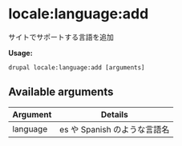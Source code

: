 # locale:language:add
サイトでサポートする言語を追加

**Usage:**
```
drupal locale:language:add [arguments]
```

## Available arguments
Argument | Details
---------|-------------
language | es や Spanish のような言語名
